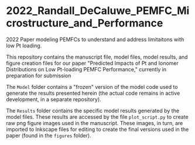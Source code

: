 # 2022_Randall_DeCaluwe_PEMFC_Microstructure_and_Performance
2022 Paper modeling PEMFCs to understand and address limitaitons with low Pt loading.

This repository contains the manuscript file, model files, model results, and figure creation files for our paper "Predicted Impacts of Pt and Ionomer Distributions on Low Pt-loading PEMFC Performance," currently in preparation for submission

The `Model` folder contains a "frozen" version of the model code used to generate the results presented herein (the actual code remains in active development, in a separate repository).

The `Results` folder contains the specific model results generated by the model files. These results are accessed by the file `plot_script.py` to create raw png figure images used in the manuscript. These images, in turn, are imported to Inkscape files for editing to create the final versions used in the paper (found in the `figures` folder).
